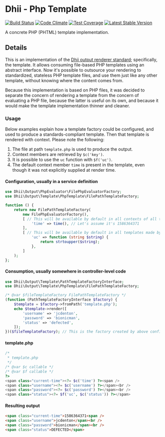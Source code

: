 # Dhii - Php Template

[![Build Status](https://travis-ci.org/dhii/php-template.svg?branch=develop)](https://travis-ci.org/dhii/php-template)
[![Code Climate](https://codeclimate.com/github/Dhii/php-template/badges/gpa.svg)](https://codeclimate.com/github/Dhii/php-template)
[![Test Coverage](https://codeclimate.com/github/Dhii/php-template/badges/coverage.svg)](https://codeclimate.com/github/Dhii/php-template/coverage)
[![Latest Stable Version](https://poser.pugx.org/dhii/php-template/version)](https://packagist.org/packages/dhii/php-template)

A concrete PHP (PHTML) template implementation.

## Details
This is an implementation of the [Dhii output renderer standard][dhii/output-renderer-interface];
specifically, the template. It allows consuming file-based PHP templates using an abstract interface.
Now it's possible to outsource your rendering to standardized, stateless PHP template files,
and use them just like any other template, without knowing where the content comes from.

Because this implementation is based on PHP files, it was decided to separate the concern
of rendering a template from the concern of evaluating a PHP file, because the latter
is useful on its own, and because it would make the template implementation thinner
and cleaner.

### Usage
Below examples explain how a template factory could be configured, and used to produce a
standards-compliant template. Then that template is rendered with context. Please note the following:

1. The file at path `template.php` is used to produce the output.
2. Context members are retrieved by `$c('key')`. 
3. It is possible to use the `uc` function with `$f('uc')`.
4. The default context member `time` is present in the template, even though it was not explicitly supplied
at render time.

#### Configuration, usually in a service definition
```php
use Dhii\Output\PhpEvaluator\FilePhpEvaluatorFactory;
use Dhii\Output\Template\PhpTemplate\FilePathTemplateFactory;

function () {
    return new FilePathTemplateFactory(
        new FilePhpEvaluatorFactory(),
        [ // This will be available by default in all contexts of all templates made by this factory
            'time' => time(), // Let's assume it's 1586364371
        ],
        [ // This will be available by default in all templates made by this factory
            'uc' => function (string $string) {
                return strtoupper($string);
            },
        ]
    );
};
```

#### Consumption, usually somewhere in controller-level code  
```php
use Dhii\Output\Template\PathTemplateFactoryInterface;
use Dhii\Output\Template\PhpTemplate\FilePathTemplateFactory;

/* @var $fileTemplateFactory FilePathTemplateFactory */
(function (PathTemplateFactoryInterface $factory) {
    $template = $factory->fromPath('template.php');
    echo $template->render([
        'username' => 'jcdenton',
        'password' => 'bionicman',
        'status' => 'defected',
    ]);
})($fileTemplateFactory); // This is the factory created by above configuration
```

#### template.php
```php
/*
 * template.php
 */
/* @var $c callable */
/* @var $f callable */
?>
<span class="current-time"><?= $c('time') ?><span />
<span class="username"><?= $c('username') ?></span><br />
<span class="password"><?= $c('password') ?></span><br />
<span class="status"><?= $f('uc', $c('status')) ?></span>
```

#### Resulting output
```html
<span class="current-time">1586364371<span />
<span class="username">jcdenton</span><br />
<span class="password">bionicman</span><br />
<span class="status">DEFECTED</span>
```


[Dhii]: https://github.com/Dhii/dhii
[dhii/output-renderer-interface]: https://travis-ci.org/Dhii/output-renderer-interface
